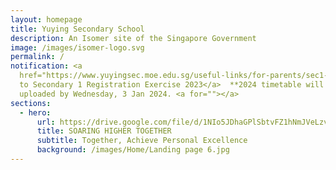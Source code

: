 ```yaml
---
layout: homepage
title: Yuying Secondary School
description: An Isomer site of the Singapore Government
image: /images/isomer-logo.svg
permalink: /
notification: <a
  href="https://www.yuyingsec.moe.edu.sg/useful-links/for-parents/sec1-reg-2023/">Guide
  to Secondary 1 Registration Exercise 2023</a>  **2024 timetable will be
  uploaded by Wednesday, 3 Jan 2024. <a for=""></a>
sections:
  - hero:
      url: https://drive.google.com/file/d/1NIo5JDhaGPlSbtvFZ1hNmJVeLzvrqsmo/view?usp=share_link
      title: SOARING HIGHER TOGETHER
      subtitle: Together, Achieve Personal Excellence
      background: /images/Home/Landing page 6.jpg
---
```

